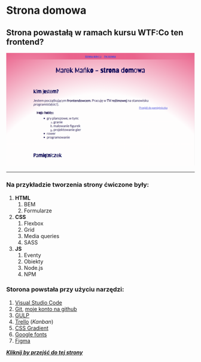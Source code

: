 # Strona domowa
## Strona powastałą w ramach kursu WTF:Co ten frontend?

![Marek Mańko - strona domowa](./src/assets/img/screen-strona-domowa-wtf.PNG)



-----------------------------------------------------------------------------------------
### Na przykładzie tworzenia strony ćwiczone były:

1. **HTML**
    1. BEM
    2. Formularze
2. **CSS**
    1. Flexbox
    2. Grid
    3. Media queries
    4. SASS
3. **JS**
    1. Eventy
    2. Obiekty
    3. Node.js
    4. NPM

### Storona powstała przy użyciu narzędzi:

1. [Visual Studio Code](https://code.visualstudio.com/)
2. [Git](https://git-scm.com/), [moje konto na github](https://github.com/mankom)
3. [GULP](https://gulpjs.com/)
4. [Trello](https://trello.com/) (*Kanban*)
5. [CSS Gradient](https://cssgradient.io/)
6. [Google fonts](https://fonts.google.com/)
7. [Figma](https://www.figma.com/)

[***Kliknij by przejść do tej strony***](https://mankom.github.io/homepage-gulp/)


